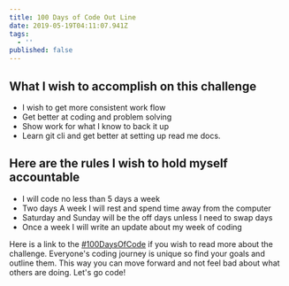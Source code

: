 ```yaml
---
title: 100 Days of Code Out Line
date: 2019-05-19T04:11:07.941Z
tags:
  - ''
published: false
---
```

## What I wish to accomplish on this challenge

* I wish to get more consistent work flow
* Get better at coding and problem solving
* Show work for what I know to back it up
* Learn git cli and get better at setting up read me docs.

## Here are the rules I wish to hold myself accountable
* I will code no less than 5 days a week
* Two days A week I will rest and spend time away from the computer
* Saturday and Sunday will be the off days unless I need to swap days
* Once a week I will write an update about my week of coding

Here is a link to the [#100DaysOfCode](https://www.100daysofcode.com/) if you wish to read more about the challenge. Everyone's coding journey is unique so find your goals and outline them. This way you can move forward and not feel bad about what others are doing. Let's go code!
